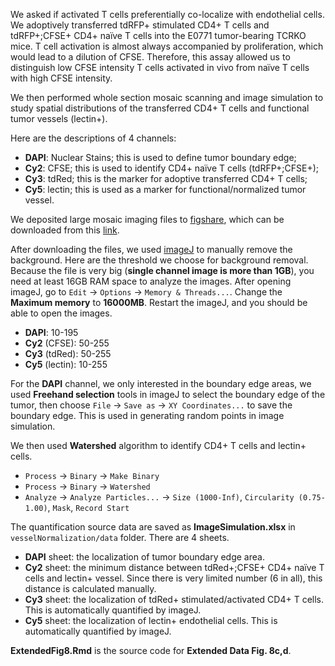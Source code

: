 We asked if activated T cells preferentially co-localize with endothelial cells. We adoptively transferred tdRFP+ stimulated CD4+ T cells and tdRFP+;CFSE+ CD4+ naïve T cells into the E0771 tumor-bearing TCRKO mice. T cell activation is almost always accompanied by proliferation, which would lead to a dilution of CFSE. Therefore, this assay allowed us to distinguish low CFSE intensity T cells activated in vivo from naïve T cells with high CFSE intensity.

We then performed whole section mosaic scanning and image simulation to study spatial distributions of the transferred CD4+ T cells and functional tumor vessels (lectin+).

Here are the descriptions of 4 channels:

* **DAPI**: Nuclear Stains; this is used to define tumor boundary edge;
* **Cy2**: CFSE; this is used to identify CD4+ naïve T cells (tdRFP+;CFSE+);
* **Cy3**: tdRed; this is the marker for adoptive transferred CD4+ T cells;
* **Cy5**: lectin; this is used as a marker for functional/normalized tumor vessel.

We deposited large mosaic imaging files to [figshare](https://figshare.com/), which can be downloaded from this [link](https://figshare.com/articles/New_draft_item/4625140).

After downloading the files, we used [imageJ](https://imagej.nih.gov/ij/) to manually remove the background. Here are the threshold we choose for background removal. Because the file is very big (**single channel image is more than 1GB**), you need at least 16GB RAM space to analyze the images. After opening imageJ, go to `Edit` -> `Options` -> `Memory & Threads...`. Change the **Maximum memory** to **16000MB**. Restart the imageJ, and you should be able to open the images.

* **DAPI**: 10-195
* **Cy2** (CFSE): 50-255
* **Cy3** (tdRed): 50-255
* **Cy5** (lectin): 10-255

For the **DAPI** channel, we only interested in the boundary edge areas, we used **Freehand selection** tools in imageJ to select the boundary edge of the tumor, then choose `File` -> `Save as` -> `XY Coordinates...` to save the boundary edge. This is used in generating random points in image simulation.

We then used **Watershed** algorithm to identify CD4+ T cells and lectin+ cells.

* `Process` -> `Binary` -> `Make Binary`
* `Process` -> `Binary` -> `Watershed`
* `Analyze` -> `Analyze Particles...` -> `Size (1000-Inf)`, `Circularity (0.75-1.00)`, `Mask`, `Record Start`

The quantification source data are saved as **ImageSimulation.xlsx** in `vesselNormalization/data` folder. There are 4 sheets.

* **DAPI** sheet: the localization of tumor boundary edge area.
* **Cy2** sheet: the minimum distance between tdRed+;CFSE+ CD4+ naïve T cells and lectin+ vessel. Since there is very limited number (6 in all), this distance is calculated manually.
* **Cy3** sheet: the localization of tdRed+ stimulated/activated CD4+ T cells. This is automatically quantified by imageJ.
* **Cy5** sheet: the localization of lectin+ endothelial cells. This is automatically quantified by imageJ.

**ExtendedFig8.Rmd** is the source code for **Extended Data Fig. 8c,d**.

